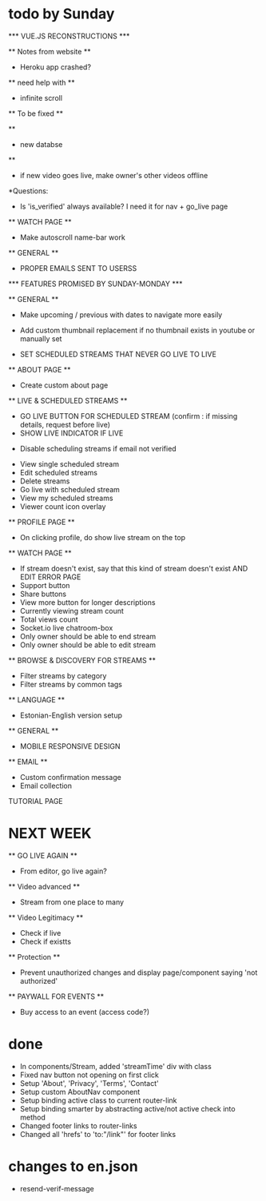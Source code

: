 # todo by Sunday

*** VUE.JS RECONSTRUCTIONS ***

** Notes from website **
<!-- - Email verification doesn't work (maybe because host 3000 and doesn't work on 8080, will try again Live) -->
- Heroku app crashed?
<!-- - Showing 'You're live' when not, no link though -->
<!-- - Needs 404 page -->

** need help with **
- infinite scroll

** To be fixed **
<!-- - Settings page notification area under image, can it be removed (it is taking space) -->
<!-- - Go live button -->
<!-- - Success page -->
<!-- + Profile link / same component -->
<!-- + Profile not working (especially new) -->
<!-- - Get video ID from video link -->

** 
- new databse

**
- if new video goes live, make owner's other videos offline

*Questions:
- Is 'is_verified' always available? I need it for nav + go_live page
<!-- - Do I have to change every req.user._id and is there an equivalently convenient way to get this? -->

** WATCH PAGE **
<!-- + If LoggedIn && User==Owner
    + Show edit stream button
    + Show end stream button
    + Disable liking video
    + Don't show follow
+ Make like button work
+ Make follow button work
+ If stream has ended, show it has ended -->
- Make autoscroll name-bar work

** GENERAL **
- PROPER EMAILS SENT TO USERSS


*** FEATURES PROMISED BY SUNDAY-MONDAY ***

** GENERAL **
- Make upcoming / previous with dates to navigate more easily
<!-- - Add 'Watch streams' to success page instead of streams list -->
<!-- - Change all text to i18 text -->
- Add custom thumbnail replacement if no thumbnail exists in youtube or manually set
<!-- - Change goLive link input example from id to link -->
- SET SCHEDULED STREAMS THAT NEVER GO LIVE TO LIVE
<!-- - SEND EMAIL IF STREAM GOES LIVE -->

** ABOUT PAGE **
- Create custom about page

** LIVE & SCHEDULED STREAMS **
- GO LIVE BUTTON FOR SCHEDULED STREAM (confirm : if missing details, request before live)
- SHOW LIVE INDICATOR IF LIVE
<!-- - REGISTER for upcoming streams -->
<!-- - Rich text editor for video descriptions (CKEDITOR5) -->
<!-- - Select whether stream preview is with YouTube, Facebook, Twitch at Go Live & Edit stream -->
- Disable scheduling streams if email not verified
<!-- - Schedule streams -->
- View single scheduled stream
- Edit scheduled streams
- Delete streams
- Go live with scheduled stream
- View my scheduled streams
- Viewer count icon overlay

** PROFILE PAGE **
<!-- - Social media buttons -->
<!-- - Profile separated from main live stream -->
- On clicking profile, do show live stream on the top

** WATCH PAGE **
- If stream doesn't exist, say that this kind of stream doesn't exist AND EDIT ERROR PAGE
- Support button
- Share buttons
- View more button for longer descriptions
- Currently viewing stream count
- Total views count
- Socket.io live chatroom-box
- Only owner should be able to end stream
- Only owner should be able to edit stream
<!-- - Owner should not be able to follow oneself -->
<!-- - Owner should not be able to like one's own stream -->

** BROWSE & DISCOVERY FOR STREAMS **
- Filter streams by category
- Filter streams by common tags

** LANGUAGE **
- Estonian-English version setup

** GENERAL **
- MOBILE RESPONSIVE DESIGN
<!-- - Embed Segment analytics -->

** EMAIL ** 
- Custom confirmation message
- Email collection

TUTORIAL PAGE

# NEXT WEEK

** GO LIVE AGAIN **
- From editor, go live again?

** Video advanced **
- Stream from one place to many

** Video Legitimacy **
- Check if live
- Check if existts

** Protection **
- Prevent unauthorized changes and display page/component saying 'not authorized'

** PAYWALL FOR EVENTS **
- Buy access to an event (access code?)



# done
+ In components/Stream, added 'streamTime' div with class
+ Fixed nav button not opening on first click
+ Setup 'About', 'Privacy', 'Terms', 'Contact'
+ Setup custom AboutNav component
+ Setup binding active class to current router-link
+ Setup binding smarter by abstracting active/not active check into method
+ Changed footer <a> links to router-links
+ Changed all 'hrefs' to 'to:"/link"' for footer links


# changes to en.json
- resend-verif-message